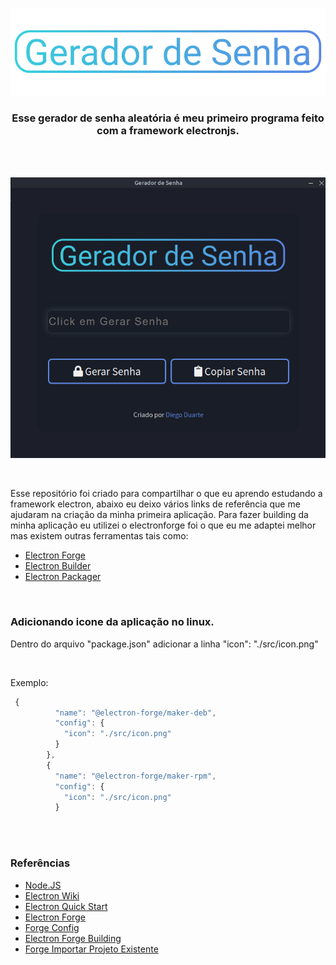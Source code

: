 <br><br>

<p align="center">
  <img width="700" height="" src="readme-assets/geradordesenha.png">
</p>

<h3 align="center">Esse gerador de senha aleatória é meu primeiro programa feito com a framework electronjs.</h3>

<br><br>

<p align="center">
  <img width="" height="" src="readme-assets/screenshot-geradorsenha.png"></p>

<br>

Esse repositório foi criado para compartilhar o que eu aprendo estudando a framework electron, abaixo eu deixo vários links de referência que me ajudaram na criação da minha primeira aplicação.
Para fazer building da minha aplicação eu utilizei o electronforge foi o que eu me adaptei melhor mas existem outras ferramentas tais como:

- [Electron Forge](https://github.com/electron-userland/electron-forge)
- [Electron Builder](https://github.com/electron-userland/electron-builder)
- [Electron Packager](https://github.com/electron/electron-packager)


<br>


### Adicionando icone da aplicação no linux.
Dentro do arquivo "package.json" adicionar a linha "icon": "./src/icon.png"

<br>

Exemplo:

~~~javascript
 {
          "name": "@electron-forge/maker-deb",
          "config": {
            "icon": "./src/icon.png"
          }
        },
        {
          "name": "@electron-forge/maker-rpm",
          "config": {
            "icon": "./src/icon.png"
          }
~~~


<br><br>

### Referências

- [Node.JS](https://nodejs.org/en/docs/)
- [Electron Wiki](https://www.electronjs.org/docs)
- [Electron Quick Start](https://www.electronjs.org/docs/tutorial/quick-start)
- [Electron Forge](https://github.com/electron-userland/electron-forge)
- [Forge Config](https://www.electronforge.io/configuration)
- [Electron Forge Building](https://www.electronforge.io/)
- [Forge Importar Projeto Existente](https://www.electronforge.io/import-existing-project)


<br><br>
